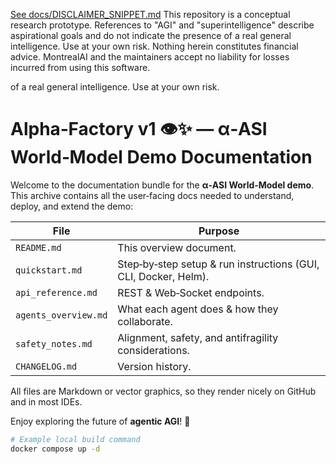 [See docs/DISCLAIMER_SNIPPET.md](../../../../DISCLAIMER_SNIPPET.md)
This repository is a conceptual research prototype. References to "AGI" and "superintelligence" describe aspirational goals and do not indicate the presence of a real general intelligence. Use at your own risk. Nothing herein constitutes financial advice. MontrealAI and the maintainers accept no liability for losses incurred from using this software.


of a real general intelligence. Use at your own risk.

# Alpha‑Factory v1 👁️✨ — α‑ASI World‑Model Demo Documentation

Welcome to the documentation bundle for the **α‑ASI World‑Model demo**.
This archive contains all the user‑facing docs needed to understand, deploy, and extend the demo:

| File | Purpose |
|------|---------|
| `README.md` | This overview document. |
| `quickstart.md` | Step‑by‑step setup & run instructions (GUI, CLI, Docker, Helm). |
| `api_reference.md` | REST & Web‑Socket endpoints. |
| `agents_overview.md` | What each agent does & how they collaborate. |
| `safety_notes.md` | Alignment, safety, and antifragility considerations. |
| `CHANGELOG.md` | Version history. |

All files are Markdown or vector graphics, so they render nicely on GitHub and in most IDEs.

Enjoy exploring the future of **agentic AGI**! 🚀

```bash
# Example local build command
docker compose up -d
```
